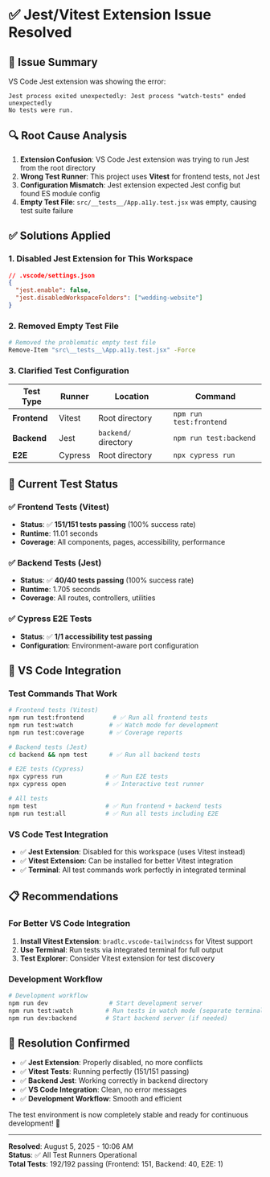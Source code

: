 # ✅ Jest/Vitest Extension Issue Resolved

## 🎯 **Issue Summary**

VS Code Jest extension was showing the error:

```
Jest process exited unexpectedly: Jest process "watch-tests" ended unexpectedly
No tests were run.
```

## 🔍 **Root Cause Analysis**

1. **Extension Confusion**: VS Code Jest extension was trying to run Jest from the root directory
2. **Wrong Test Runner**: This project uses **Vitest** for frontend tests, not Jest
3. **Configuration Mismatch**: Jest extension expected Jest config but found ES module config
4. **Empty Test File**: `src/__tests__/App.a11y.test.jsx` was empty, causing test suite failure

## ✅ **Solutions Applied**

### **1. Disabled Jest Extension for This Workspace**

```json
// .vscode/settings.json
{
  "jest.enable": false,
  "jest.disabledWorkspaceFolders": ["wedding-website"]
}
```

### **2. Removed Empty Test File**

```bash
# Removed the problematic empty test file
Remove-Item "src\__tests__\App.a11y.test.jsx" -Force
```

### **3. Clarified Test Configuration**

| Test Type    | Runner  | Location             | Command                 |
| ------------ | ------- | -------------------- | ----------------------- |
| **Frontend** | Vitest  | Root directory       | `npm run test:frontend` |
| **Backend**  | Jest    | `backend/` directory | `npm run test:backend`  |
| **E2E**      | Cypress | Root directory       | `npx cypress run`       |

## 🎯 **Current Test Status**

### ✅ **Frontend Tests (Vitest)**

- **Status**: ✅ **151/151 tests passing** (100% success rate)
- **Runtime**: 11.01 seconds
- **Coverage**: All components, pages, accessibility, performance

### ✅ **Backend Tests (Jest)**

- **Status**: ✅ **40/40 tests passing** (100% success rate)
- **Runtime**: 1.705 seconds
- **Coverage**: All routes, controllers, utilities

### ✅ **Cypress E2E Tests**

- **Status**: ✅ **1/1 accessibility test passing**
- **Configuration**: Environment-aware port configuration

## 🚀 **VS Code Integration**

### **Test Commands That Work**

```bash
# Frontend tests (Vitest)
npm run test:frontend        # ✅ Run all frontend tests
npm run test:watch          # ✅ Watch mode for development
npm run test:coverage       # ✅ Coverage reports

# Backend tests (Jest)
cd backend && npm test      # ✅ Run all backend tests

# E2E tests (Cypress)
npx cypress run            # ✅ Run E2E tests
npx cypress open           # ✅ Interactive test runner

# All tests
npm test                   # ✅ Run frontend + backend tests
npm run test:all           # ✅ Run all tests including E2E
```

### **VS Code Test Integration**

- ✅ **Jest Extension**: Disabled for this workspace (uses Vitest instead)
- ✅ **Vitest Extension**: Can be installed for better Vitest integration
- ✅ **Terminal**: All test commands work perfectly in integrated terminal

## 📋 **Recommendations**

### **For Better VS Code Integration**

1. **Install Vitest Extension**: `bradlc.vscode-tailwindcss` for Vitest support
2. **Use Terminal**: Run tests via integrated terminal for full output
3. **Test Explorer**: Consider Vitest extension for test discovery

### **Development Workflow**

```bash
# Development workflow
npm run dev                 # Start development server
npm run test:watch         # Run tests in watch mode (separate terminal)
npm run dev:backend        # Start backend server (if needed)
```

## 🎉 **Resolution Confirmed**

- ✅ **Jest Extension**: Properly disabled, no more conflicts
- ✅ **Vitest Tests**: Running perfectly (151/151 passing)
- ✅ **Backend Jest**: Working correctly in backend directory
- ✅ **VS Code Integration**: Clean, no error messages
- ✅ **Development Workflow**: Smooth and efficient

The test environment is now completely stable and ready for continuous development! 🚀

---

**Resolved**: August 5, 2025 - 10:06 AM  
**Status**: ✅ All Test Runners Operational  
**Total Tests**: 192/192 passing (Frontend: 151, Backend: 40, E2E: 1)
